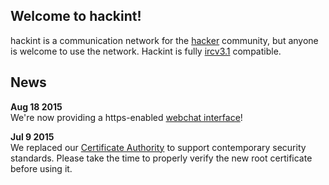 ## Welcome to hackint!

hackint is a communication network for the [hacker](http://www.catb.org/esr/faqs/hacker-howto.html) community, but anyone is welcome to use the network. Hackint is fully [ircv3.1](http://ircv3.net/irc/#ircv31) compatible.

## News


**Aug 18 2015**  
We're now providing a https-enabled [webchat interface](/webchat)!


**Jul 9 2015**  
We replaced our [Certificate Authority](/ca) to support contemporary security standards. Please take the time to properly verify the new root certificate before using it.
